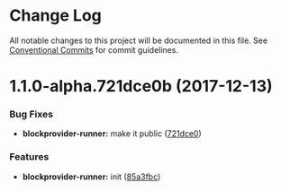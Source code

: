 # Change Log

All notable changes to this project will be documented in this file.
See [Conventional Commits](https://conventionalcommits.org) for commit guidelines.

<a name="1.1.0-alpha.721dce0b"></a>
# 1.1.0-alpha.721dce0b (2017-12-13)


### Bug Fixes

* **blockprovider-runner:** make it public ([721dce0](https://github.com/Ouest-France/platform/commit/721dce0))


### Features

* **blockprovider-runner:** init ([85a3fbc](https://github.com/Ouest-France/platform/commit/85a3fbc))
